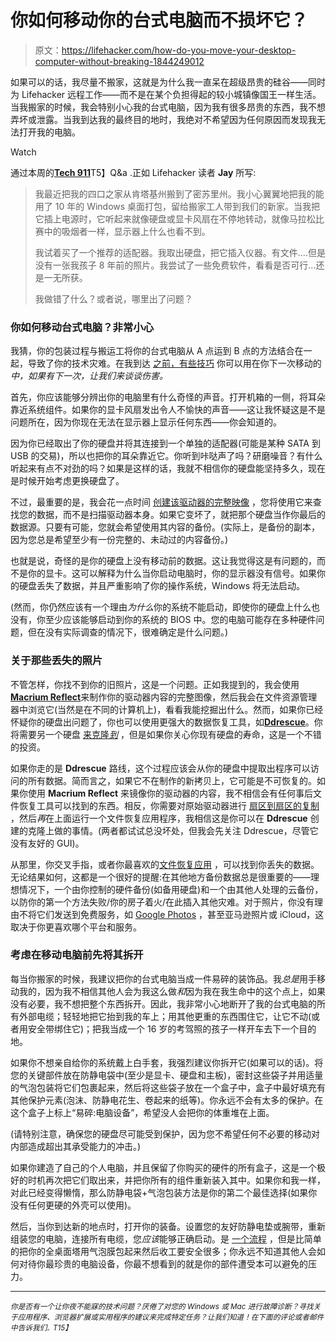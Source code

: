 # 你如何移动你的台式电脑而不损坏它？

> 原文：<https://lifehacker.com/how-do-you-move-your-desktop-computer-without-breaking-1844249012>

如果可以的话，我尽量不搬家，这就是为什么我一直呆在超级昂贵的硅谷——同时为 Lifehacker 远程工作——而不是在某个负担得起的较小城镇像国王一样生活。当我搬家的时候，我会特别小心我的台式电脑，因为我有很多昂贵的东西，我不想弄坏或泄露。当我到达我的最终目的地时，我绝对不希望因为任何原因而发现我无法打开我的电脑。

Watch

通过本周的[**Tech 911**](https://lifehacker.com/c/tech-911)T5】Q&a .正如 Lifehacker 读者 **Jay** 所写:

> 我最近把我的四口之家从肯塔基州搬到了密苏里州。我小心翼翼地把我的能用了 10 年的 Windows 桌面打包，留给搬家工人带到我们的新家。当我把它插上电源时，它听起来就像硬盘或显卡风扇在不停地转动，就像马拉松比赛中的吸烟者一样，显示器上什么也看不到。
> 
> 我试着买了一个推荐的适配器。我取出硬盘，把它插入仪器。有文件....但是没有一张我孩子 8 年前的照片。我尝试了一些免费软件，看看是否可行...还是一无所获。
> 
> 我做错了什么？或者说，哪里出了问题？

### 你如何移动台式电脑？非常小心

我猜，你的包装过程与搬运工将你的台式电脑从 A 点运到 B 点的方法结合在一起，导致了你的技术灾难。在我到达 [之前，有些技巧](#movepc) 你可以用在你下一次移动的*中，如果有下一次，让我们来谈谈伤害。*

首先，你应该能够分辨出你的电脑里有什么奇怪的声音。打开机箱的一侧，将耳朵靠近系统组件。如果你的显卡风扇发出令人不愉快的声音——这让我怀疑这是不是问题所在，因为你现在无法在显示器上显示任何东西——你会知道的。

因为你已经取出了你的硬盘并将其连接到一个单独的适配器(可能是某种 SATA 到 USB 的交易)，所以也把你的耳朵靠近它。你听到咔哒声了吗？研磨噪音？有什么听起来有点不对劲的吗？如果是这样的话，我就不相信你的硬盘能坚持多久，现在是时候开始考虑更换硬盘了。

不过，最重要的是，我会花一点时间 [创建该驱动器的完整映像](https://lifehacker.com/back-up-and-clone-your-hard-drive-with-macrium-reflect-1825289970) ，您将使用它来查找您的数据，而不是扫描驱动器本身。如果它变坏了，就把那个硬盘当作你最后的数据源。只要有可能，您就会希望使用其内容的备份。(实际上，是备份的副本，因为您总是希望至少有一份完整的、未动过的内容备份。)

也就是说，奇怪的是你的硬盘上没有移动前的数据。这让我觉得这是有问题的，而不是你的显卡。这可以解释为什么当你启动电脑时，你的显示器没有信号。如果你的硬盘丢失了数据，并且严重影响了你的操作系统，Windows 将无法启动。

(然而，你仍然应该有一个理由*为什么*你的系统不能启动，即使你的硬盘上什么也没有，你至少应该能够启动到你的系统的 BIOS 中。您的电脑可能存在多种硬件问题，但在没有实际调查的情况下，很难确定是什么问题。)

### 关于那些丢失的照片

不管怎样，你找不到你的旧照片，这是一个问题。正如我提到的，我会使用[**Macrium Reflect**](https://www.macrium.com/reflectfree)来制作你的驱动器内容的完整图像，然后我会在文件资源管理器中浏览它(当然是在不同的计算机上)，看看我能挖掘出什么。然而，如果你已经怀疑你的硬盘出问题了，你也可以使用更强大的数据恢复工具，如[**Ddrescue**](http://www.gnu.org/software/ddrescue/)。你将需要另一个硬盘 [来克隆*到*](https://datarecovery.com/rd/how-to-clone-hard-disks-with-ddrescue/) ，但是如果你关心你现有硬盘的寿命，这是一个不错的投资。

如果你走的是 **Ddrescue** 路线，这个过程应该会从你的硬盘中提取出程序可以访问的所有数据。简而言之，如果它不在制作的新拷贝上，它可能是不可恢复的。如果你使用 **Macrium Reflect** 来镜像你的驱动器的内容，我不相信会有任何事后文件恢复工具可以找到的东西。相反，你需要对原始驱动器进行 [扇区到扇区的复制](https://knowledgebase.macrium.com/display/KNOW72/Cloning+a+disk) ，然后*再*在上面运行一个文件恢复应用程序，我相信这是你可以在 **Ddrescue** 创建的克隆上做的事情。(两者都试试总没坏处，但我会先关注 Ddrescue，尽管它没有友好的 GUI)。

从那里，你交叉手指，或者你最喜欢的[文件恢复应用](https://www.cgsecurity.org/) ，可以找到你丢失的数据。无论结果如何，这都是一个很好的提醒:在其他地方备份数据总是很重要的——理想情况下，一个由你控制的硬件备份(如备用硬盘)和一个由其他人处理的云备份，以防你的第一个方法失败/你的房子着火/在此插入其他灾难。对于照片，你没有理由不将它们发送到免费服务，如 [Google Photos](https://photos.google.com/) ，甚至亚马逊照片或 iCloud，这取决于你更喜欢哪个平台和服务。

### 考虑在移动电脑前先将其拆开

每当你搬家的时候，我建议把你的台式电脑当成一件易碎的装饰品。我*总是*用手移动我的，因为我不相信其他人会为我这么做*和*因为我在我生命中的这个点上，如果没有必要，我不想把整个东西拆开。因此，我非常小心地断开了我的台式电脑的所有外部电缆；轻轻地把它抬到我的车上；用其他更重的东西围住它，让它不动(或者用安全带绑住它)；把我当成一个 16 岁的考驾照的孩子一样开车去下一个目的地。

如果你不想亲自给你的系统戴上白手套，我强烈建议你拆开它(如果可以的话)。将您的关键部件放在防静电袋中(至少是显卡、硬盘和主板)，密封这些袋子并用适量的气泡包装将它们包裹起来，然后将这些袋子放在一个盒子中，盒子中最好填充有其他保护元素(泡沫、防静电花生、卷起来的纸等)。你永远不会有太多的保护。在这个盒子上标上“易碎:电脑设备”，希望没人会把你的体重堆在上面。

(请特别注意，确保您的硬盘尽可能受到保护，因为您不希望任何不必要的移动对内部造成超出其承受能力的冲击。)

如果你建造了自己的个人电脑，并且保留了你购买的硬件的所有盒子，这是一个极好的时机再次把它们取出来，并把你所有的组件重新装入其中。如果你和我一样，对此已经变得懒惰，那么防静电袋+气泡包装方法是你的第二个最佳选择(如果你没有任何更硬的外壳可以使用)。

然后，当你到达新的地点时，打开你的装备。设置您的友好防静电垫或腕带，重新组装您的电脑，连接所有电缆，您*应该*能够正确启动。是 [一个流程](https://www.reddit.com/r/pcgaming/comments/9n4o9u/moving_a_pc/e7jlgvv/) ，但是比简单的把你的全桌面塔用气泡膜包起来然后收工要安全很多；你永远不知道其他人会如何对待你最珍贵的电脑设备，你最不想看到的就是你的部件遭受本可以避免的压力。

* * *

*<small>你是否有一个让你夜不能寐的技术问题？厌倦了对您的 Windows 或 Mac 进行故障诊断？寻找关于应用程序、浏览器扩展或实用程序的建议来完成特定任务？让我们知道！在下面的评论或者邮件中告诉我们</small>*[*<small></small>*](mailto:david.murphy@lifehacker.com?subject=Tech%20911)<small>*<small>。</small>T15】*</small>

<small></small>